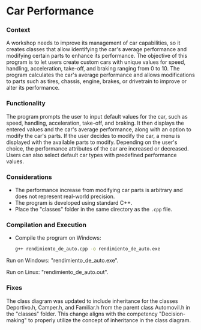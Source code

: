 # Car Performance

### Context
A workshop needs to improve its management of car capabilities, so it creates classes that allow identifying the car's average performance and modifying certain parts to enhance its performance. The objective of this program is to let users create custom cars with unique values for speed, handling, acceleration, take-off, and braking ranging from 0 to 10. The program calculates the car's average performance and allows modifications to parts such as tires, chassis, engine, brakes, or drivetrain to improve or alter its performance.

### Functionality
The program prompts the user to input default values for the car, such as speed, handling, acceleration, take-off, and braking. 
It then displays the entered values and the car's average performance, along with an option to modify the car's parts. 
If the user decides to modify the car, a menu is displayed with the available parts to modify. Depending on the user's choice, the performance attributes of the car are increased or decreased.
Users can also select default car types with predefined performance values.

### Considerations
- The performance increase from modifying car parts is arbitrary and does not represent real-world precision.
- The program is developed using standard C++.
- Place the "classes" folder in the same directory as the `.cpp` file.

### Compilation and Execution
- Compile the program on Windows:
  ```bash
  g++ rendimiento_de_auto.cpp -o rendimiento_de_auto.exe
  ```

Run on Windows: "rendimiento_de_auto.exe".

Run on Linux: "rendimiento_de_auto.out".

### Fixes
The class diagram was updated to include inheritance for the classes Deportivo.h, Camper.h, and Familiar.h from the parent class Automovil.h in the "classes" folder. This change aligns with the competency "Decision-making" to properly utilize the concept of inheritance in the class diagram.
